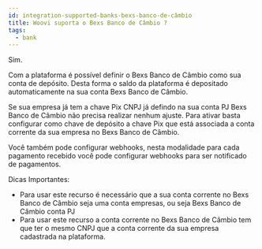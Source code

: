 ```yaml
---
id: integration-supported-banks-bexs-banco-de-câmbio
title: Woovi suporta o Bexs Banco de Câmbio ?
tags:
  - bank
---
```


Sim.

Com a plataforma é possível definir o Bexs Banco de Câmbio como sua conta de depósito. Desta forma o saldo da plataforma é depositado automaticamente na sua conta Bexs Banco de Câmbio.

Se sua empresa já tem a chave Pix CNPJ já defindo na sua conta PJ Bexs Banco de Câmbio não precisa realizar nenhum ajuste. Para ativar basta configurar como chave de depósito a chave Pix que está associada a conta corrente da sua empresa no Bexs Banco de Câmbio.

Você também pode configurar webhooks, nesta modalidade para cada pagamento recebido você pode configurar webhooks para ser notificado de pagamentos.

Dicas Importantes:

- Para usar este recurso é necessário que a sua conta corrente no Bexs Banco de Câmbio seja uma conta empresas, ou seja Bexs Banco de Câmbio conta PJ
- Para usar este recurso a conta corrente no Bexs Banco de Câmbio tem que ter o mesmo CNPJ que a conta corrente da sua empresa cadastrada na plataforma.
